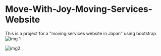 # Move-With-Joy-Moving-Services-Website
This is a project for a "moving services website in Japan" using bootstrap
![img 1](https://github.com/bardack134/Move-With-Joy-Moving-Services-Website/assets/142977989/d55f03fd-60ae-4db9-859f-1045f1e1f66b)



![img2](https://github.com/bardack134/Move-With-Joy-Moving-Services-Website/assets/142977989/353c8326-ebde-4ea8-9655-da53b3dccc25)
